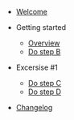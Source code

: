 - [Welcome](init.md)

- Getting started

  - [Overview](1-getting-started/1-stepA.md)
  - [Do step B](1-getting-started/2-stepB.md)

- Excersise #1

  - [Do step C](2-excersice-1/1-stepC.md)
  - [Do step D](2-excersice-1/2-stepD.md)

- [Changelog](changelog.md)
